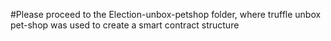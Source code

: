#Please proceed to the Election-unbox-petshop folder, where truffle unbox pet-shop was used to create a smart contract structure
